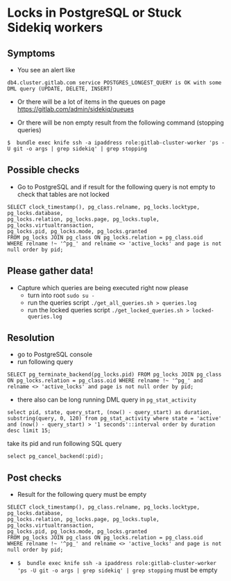 # Locks in PostgreSQL or Stuck Sidekiq workers

## Symptoms

* You see an alert like

```
db4.cluster.gitlab.com service POSTGRES_LONGEST_QUERY is OK with some DML query (UPDATE, DELETE, INSERT)
```

* Or there will be a lot of items in the queues on page https://gitlab.com/admin/sidekiq/queues

* Or there will be non empty result from the following command (stopping queries)

```
$  bundle exec knife ssh -a ipaddress role:gitlab-cluster-worker 'ps -U git -o args | grep sidekiq' | grep stopping
```

## Possible checks

* Go to PostgreSQL and if result for the following query is not empty to check that tables are not locked

```
SELECT clock_timestamp(), pg_class.relname, pg_locks.locktype, pg_locks.database,
pg_locks.relation, pg_locks.page, pg_locks.tuple, pg_locks.virtualtransaction,
pg_locks.pid, pg_locks.mode, pg_locks.granted
FROM pg_locks JOIN pg_class ON pg_locks.relation = pg_class.oid
WHERE relname !~ '^pg_' and relname <> 'active_locks' and page is not null order by pid;
```

## Please gather data!

* Capture which queries are being executed right now please
  * turn into root `sudo su -`
  * run the queries script `./get_all_queries.sh > queries.log`
  * run the locked queries script `./get_locked_queries.sh > locked-queries.log`

## Resolution

* go to PostgreSQL console
* run following query
```
SELECT pg_terminate_backend(pg_locks.pid) FROM pg_locks JOIN pg_class ON pg_locks.relation = pg_class.oid WHERE relname !~ '^pg_' and relname <> 'active_locks' and page is not null order by pid;
```

* there also can be long running DML query in `pg_stat_activity`

```
select pid, state, query_start, (now() - query_start) as duration, substring(query, 0, 120) from pg_stat_activity where state = 'active' and (now() - query_start) > '1 seconds'::interval order by duration desc limit 15;
```

take its pid and run following SQL query

```
select pg_cancel_backend(:pid);
```


## Post checks

* Result for the following query must be empty
```
SELECT clock_timestamp(), pg_class.relname, pg_locks.locktype, pg_locks.database,
pg_locks.relation, pg_locks.page, pg_locks.tuple, pg_locks.virtualtransaction,
pg_locks.pid, pg_locks.mode, pg_locks.granted
FROM pg_locks JOIN pg_class ON pg_locks.relation = pg_class.oid
WHERE relname !~ '^pg_' and relname <> 'active_locks' and page is not null order by pid;
```

* `$  bundle exec knife ssh -a ipaddress role:gitlab-cluster-worker 'ps -U git -o args | grep sidekiq' | grep stopping` must be empty
